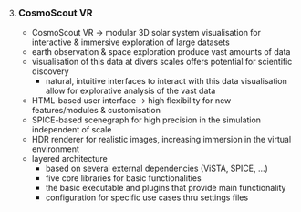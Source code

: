 3. ### CosmoScout VR ###
   
    - CosmoScout VR -> modular 3D solar system visualisation for interactive & immersive
      exploration of large datasets
    - earth observation & space exploration produce vast amounts of data
    - visualisation of this data at divers scales offers potential for scientific discovery
        - natural, intuitive interfaces to interact with this data visualisation allow for
          explorative analysis of the vast data
    - HTML-based user interface -> high flexibility for new features/modules & customisation
    - SPICE-based scenegraph for high precision in the simulation independent of scale
    - HDR renderer for realistic images, increasing immersion in the virtual environment
    - layered architecture
        - based on several external dependencies (ViSTA, SPICE, ...)
        - five core libraries for basic functionalities
        - the basic executable and plugins that provide main functionality
        - configuration for specific use cases thru settings files
